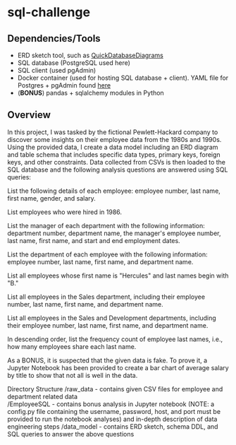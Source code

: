 # sql-challenge

## Dependencies/Tools
* ERD sketch tool, such as [QuickDatabaseDiagrams](http://www.quickdatabasediagrams.com/)
* SQL database (PostgreSQL used here)
* SQL client (used pgAdmin)
* Docker container (used for hosting SQL database + client). YAML file for Postgres + pgAdmin found [here](https://github.com/khezen/compose-postgres)
* (**BONUS**) pandas + sqlalchemy modules in Python

## Overview
In this project, I was tasked by the fictional Pewlett-Hackard company to discover some insights on their employee data from the 1980s and 1990s. Using the provided data, I create a data model including an ERD diagram and table schema that includes specific data types, primary keys, foreign keys, and other constraints. Data collected from CSVs is then loaded to the SQL database and the following analysis questions are answered using SQL queries:

List the following details of each employee: employee number, last name, first name, gender, and salary.

List employees who were hired in 1986.

List the manager of each department with the following information: department number, department name, the manager's employee number, last name, first name, and start and end employment dates.

List the department of each employee with the following information: employee number, last name, first name, and department name.

List all employees whose first name is "Hercules" and last names begin with "B."

List all employees in the Sales department, including their employee number, last name, first name, and department name.

List all employees in the Sales and Development departments, including their employee number, last name, first name, and department name.

In descending order, list the frequency count of employee last names, i.e., how many employees share each last name.

As a BONUS, it is suspected that the given data is fake. To prove it, a Jupyter Notebook has been provided to create a bar chart of average salary by title to show that not all is well in the data.

Directory Structure
/raw_data - contains given CSV files for employee and department related data  
/EmployeeSQL - contains bonus analysis in Jupyter notebook (NOTE: a config.py file containing the username, password, host, and port must be provided to run the notebook analyses) and in-depth description of data engineering steps
/data_model - contains ERD sketch, schema DDL, and SQL queries to answer the above questions        
